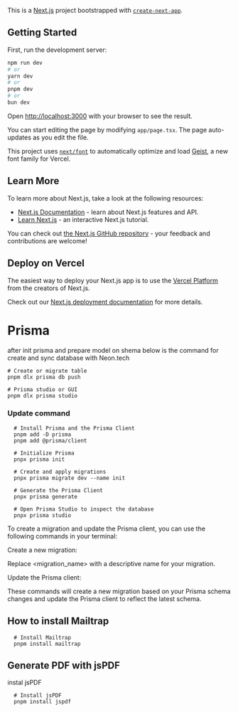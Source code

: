 This is a [Next.js](https://nextjs.org) project bootstrapped with [`create-next-app`](https://nextjs.org/docs/app/api-reference/cli/create-next-app).

## Getting Started

First, run the development server:

```bash
npm run dev
# or
yarn dev
# or
pnpm dev
# or
bun dev
```

Open [http://localhost:3000](http://localhost:3000) with your browser to see the result.

You can start editing the page by modifying `app/page.tsx`. The page auto-updates as you edit the file.

This project uses [`next/font`](https://nextjs.org/docs/app/building-your-application/optimizing/fonts) to automatically optimize and load [Geist](https://vercel.com/font), a new font family for Vercel.

## Learn More

To learn more about Next.js, take a look at the following resources:

- [Next.js Documentation](https://nextjs.org/docs) - learn about Next.js features and API.
- [Learn Next.js](https://nextjs.org/learn) - an interactive Next.js tutorial.

You can check out [the Next.js GitHub repository](https://github.com/vercel/next.js) - your feedback and contributions are welcome!

## Deploy on Vercel

The easiest way to deploy your Next.js app is to use the [Vercel Platform](https://vercel.com/new?utm_medium=default-template&filter=next.js&utm_source=create-next-app&utm_campaign=create-next-app-readme) from the creators of Next.js.

Check out our [Next.js deployment documentation](https://nextjs.org/docs/app/building-your-application/deploying) for more details.

# Prisma

after init prisma and prepare model on shema below is the command for create and sync database with Neon.tech

```
# Create or migrate table
pnpm dlx prisma db push

# Prisma studio or GUI
pnpm dlx prisma studio

```

### Update command

```
  # Install Prisma and the Prisma Client
  pnpm add -D prisma
  pnpm add @prisma/client

  # Initialize Prisma
  pnpx prisma init

  # Create and apply migrations
  pnpx prisma migrate dev --name init

  # Generate the Prisma Client
  pnpx prisma generate

  # Open Prisma Studio to inspect the database
  pnpx prisma studio
```

To create a migration and update the Prisma client, you can use the following commands in your terminal:

Create a new migration:

Replace <migration_name> with a descriptive name for your migration.

Update the Prisma client:

These commands will create a new migration based on your Prisma schema changes and update the Prisma client to reflect the latest schema.

## How to install Mailtrap

```
  # Install Mailtrap
  pnpm install mailtrap

```

## Generate PDF with jsPDF

instal jsPDF

```
  # Install jsPDF
  pnpm install jspdf

```

